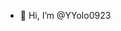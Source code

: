 - 👋 Hi, I’m @YYolo0923


<!---
YYolo0923/YYolo0923 is a ✨ special ✨ repository because its `README.md` (this file) appears on your GitHub profile.
You can click the Preview link to take a look at your changes.
--->
